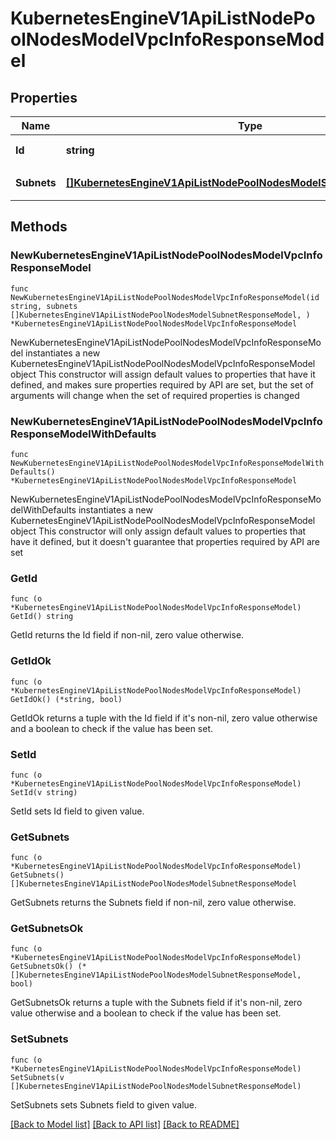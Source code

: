 # KubernetesEngineV1ApiListNodePoolNodesModelVpcInfoResponseModel

## Properties

Name | Type | Description | Notes
------------ | ------------- | ------------- | -------------
**Id** | **string** | VPC의 고유 ID | 
**Subnets** | [**[]KubernetesEngineV1ApiListNodePoolNodesModelSubnetResponseModel**](KubernetesEngineV1ApiListNodePoolNodesModelSubnetResponseModel.md) | 서브넷 정보 목록 | 

## Methods

### NewKubernetesEngineV1ApiListNodePoolNodesModelVpcInfoResponseModel

`func NewKubernetesEngineV1ApiListNodePoolNodesModelVpcInfoResponseModel(id string, subnets []KubernetesEngineV1ApiListNodePoolNodesModelSubnetResponseModel, ) *KubernetesEngineV1ApiListNodePoolNodesModelVpcInfoResponseModel`

NewKubernetesEngineV1ApiListNodePoolNodesModelVpcInfoResponseModel instantiates a new KubernetesEngineV1ApiListNodePoolNodesModelVpcInfoResponseModel object
This constructor will assign default values to properties that have it defined,
and makes sure properties required by API are set, but the set of arguments
will change when the set of required properties is changed

### NewKubernetesEngineV1ApiListNodePoolNodesModelVpcInfoResponseModelWithDefaults

`func NewKubernetesEngineV1ApiListNodePoolNodesModelVpcInfoResponseModelWithDefaults() *KubernetesEngineV1ApiListNodePoolNodesModelVpcInfoResponseModel`

NewKubernetesEngineV1ApiListNodePoolNodesModelVpcInfoResponseModelWithDefaults instantiates a new KubernetesEngineV1ApiListNodePoolNodesModelVpcInfoResponseModel object
This constructor will only assign default values to properties that have it defined,
but it doesn't guarantee that properties required by API are set

### GetId

`func (o *KubernetesEngineV1ApiListNodePoolNodesModelVpcInfoResponseModel) GetId() string`

GetId returns the Id field if non-nil, zero value otherwise.

### GetIdOk

`func (o *KubernetesEngineV1ApiListNodePoolNodesModelVpcInfoResponseModel) GetIdOk() (*string, bool)`

GetIdOk returns a tuple with the Id field if it's non-nil, zero value otherwise
and a boolean to check if the value has been set.

### SetId

`func (o *KubernetesEngineV1ApiListNodePoolNodesModelVpcInfoResponseModel) SetId(v string)`

SetId sets Id field to given value.


### GetSubnets

`func (o *KubernetesEngineV1ApiListNodePoolNodesModelVpcInfoResponseModel) GetSubnets() []KubernetesEngineV1ApiListNodePoolNodesModelSubnetResponseModel`

GetSubnets returns the Subnets field if non-nil, zero value otherwise.

### GetSubnetsOk

`func (o *KubernetesEngineV1ApiListNodePoolNodesModelVpcInfoResponseModel) GetSubnetsOk() (*[]KubernetesEngineV1ApiListNodePoolNodesModelSubnetResponseModel, bool)`

GetSubnetsOk returns a tuple with the Subnets field if it's non-nil, zero value otherwise
and a boolean to check if the value has been set.

### SetSubnets

`func (o *KubernetesEngineV1ApiListNodePoolNodesModelVpcInfoResponseModel) SetSubnets(v []KubernetesEngineV1ApiListNodePoolNodesModelSubnetResponseModel)`

SetSubnets sets Subnets field to given value.



[[Back to Model list]](../README.md#documentation-for-models) [[Back to API list]](../README.md#documentation-for-api-endpoints) [[Back to README]](../README.md)


